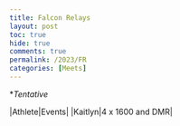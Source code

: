```yaml
---
title: Falcon Relays
layout: post
toc: true 
hide: true
comments: true
permalink: /2023/FR
categories: [Meets]
---
```


**Tentative*

|Athlete|Events|
|Kaitlyn|4 x 1600 and DMR|